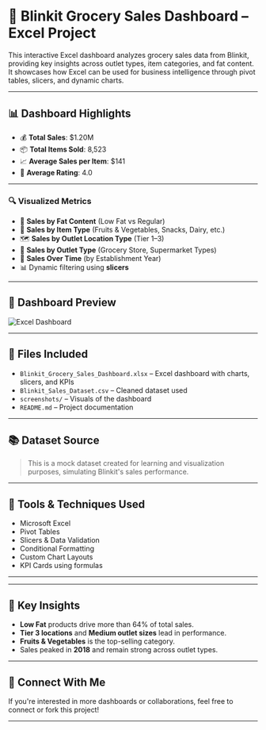
# 🛒 Blinkit Grocery Sales Dashboard – Excel Project

This interactive Excel dashboard analyzes grocery sales data from Blinkit, providing key insights across outlet types, item categories, and fat content. It showcases how Excel can be used for business intelligence through pivot tables, slicers, and dynamic charts.

---

## 📊 Dashboard Highlights

- 💰 **Total Sales**: $1.20M
- 📦 **Total Items Sold**: 8,523
- 📈 **Average Sales per Item**: $141
- 🌟 **Average Rating**: 4.0

---

### 🔍 Visualized Metrics

- 🧁 **Sales by Fat Content** (Low Fat vs Regular)
- 🛒 **Sales by Item Type** (Fruits & Vegetables, Snacks, Dairy, etc.)
- 🗺️ **Sales by Outlet Location Type** (Tier 1–3)
- 🏢 **Sales by Outlet Type** (Grocery Store, Supermarket Types)
- 📅 **Sales Over Time** (by Establishment Year)
- 📊 Dynamic filtering using **slicers**

---

## 📸 Dashboard Preview

![Excel Dashboard](screenshots/dashboard-preview.png)

---

## 📂 Files Included

- `Blinkit_Grocery_Sales_Dashboard.xlsx` – Excel dashboard with charts, slicers, and KPIs
- `Blinkit_Sales_Dataset.csv` – Cleaned dataset used
- `screenshots/` – Visuals of the dashboard
- `README.md` – Project documentation

---

## 📚 Dataset Source

> This is a mock dataset created for learning and visualization purposes, simulating Blinkit's sales performance.

---

## 🧠 Tools & Techniques Used

- Microsoft Excel  
- Pivot Tables  
- Slicers & Data Validation  
- Conditional Formatting  
- Custom Chart Layouts  
- KPI Cards using formulas

---

---

## 🧵 Key Insights

- **Low Fat** products drive more than 64% of total sales.
- **Tier 3 locations** and **Medium outlet sizes** lead in performance.
- **Fruits & Vegetables** is the top-selling category.
- Sales peaked in **2018** and remain strong across outlet types.

---

## 🔗 Connect With Me

If you're interested in more dashboards or collaborations, feel free to connect or fork this project!

---
